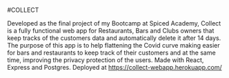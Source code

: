 #COLLECT

Developed as the final project of my Bootcamp at Spiced Academy, Collect is a fully functional web app for Restaurants, Bars and Clubs owners that keep tracks of the customers data and automatically delete it after 14 days.
The purpose of this app is to help flattening the Covid curve making easier for bars and restaurants to keep track of their customers and at the same time, improving the privacy protection of the users.
Made with React, Express and Postgres.
Deployed at https://collect-webapp.herokuapp.com/
